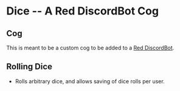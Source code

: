 # Dice -- A Red DiscordBot Cog
## Cog
This is meant to be a custom cog to be added to a [Red DiscordBot](https://github.com/Cog-Creators/Red-DiscordBot).

## Rolling Dice
+ Rolls arbitrary dice, and allows saving of dice rolls per user.
